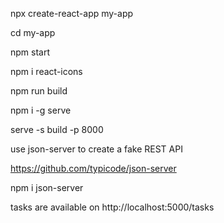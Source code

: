 npx create-react-app my-app

cd my-app

npm start

npm i react-icons

npm run build

npm i -g serve

serve -s build -p 8000

use json-server to create a fake REST API

https://github.com/typicode/json-server

npm i json-server

tasks are available on http://localhost:5000/tasks




